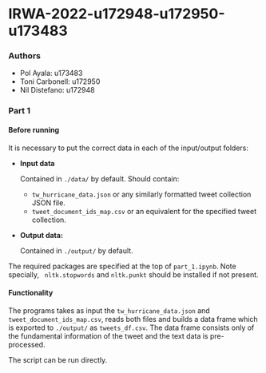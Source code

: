 # IRWA-2022-u172948-u172950-u173483

### Authors

- Pol Ayala: u173483
- Toni Carbonell: u172950
- Nil Distefano: u172948

### Part 1

#### Before running

It is necessary to put the correct data in each of the input/output folders:

- **Input data**

  Contained in `./data/` by default. Should contain:

  - `tw_hurricane_data.json` or any similarly formatted tweet collection JSON file.
  - `tweet_document_ids_map.csv` or an equivalent for the specified tweet collection.

- **Output data:** 

  Contained in `./output/` by default. 

The required packages are specified at the top of  `part_1.ipynb`. Note specially,  ` nltk.stopwords` and `nltk.punkt` should be installed if not present.

#### Functionality

The programs takes as input the `tw_hurricane_data.json` and `tweet_document_ids_map.csv`, reads both files and builds a data frame which is exported to `./output/` as `tweets_df.csv`.  The data frame consists only of the fundamental information of the tweet and the text data is pre-processed.

The script can be run directly.
